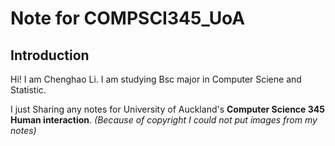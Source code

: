 # Note for COMPSCI345_UoA

## Introduction
Hi! 
I am Chenghao Li. I am studying Bsc major in Computer Sciene and Statistic. 

I just Sharing any notes for University of Auckland's **Computer Science 345 Human interaction**. *(Because of copyright I could not put images from my notes)*
